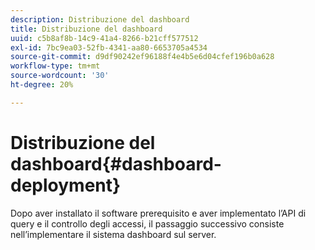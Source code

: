 ```yaml
---
description: Distribuzione del dashboard
title: Distribuzione del dashboard
uuid: c5b8af8b-14c9-41a4-8266-b21cff577512
exl-id: 7bc9ea03-52fb-4341-aa80-6653705a4534
source-git-commit: d9df90242ef96188f4e4b5e6d04cfef196b0a628
workflow-type: tm+mt
source-wordcount: '30'
ht-degree: 20%

---
```


# Distribuzione del dashboard{#dashboard-deployment}

Dopo aver installato il software prerequisito e aver implementato l’API di query e il controllo degli accessi, il passaggio successivo consiste nell’implementare il sistema dashboard sul server.
